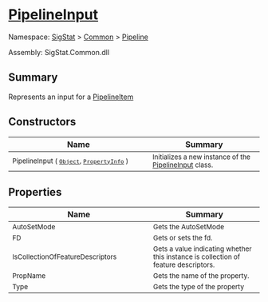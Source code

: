# [PipelineInput](./PipelineInput.md)

Namespace: [SigStat]() > [Common](./../README.md) > [Pipeline](./README.md)

Assembly: SigStat.Common.dll

## Summary
Represents an input for a [PipelineItem](https://github.com/hargitomi97/sigstat/blob/master/docs/md/.md)

## Constructors

| Name | Summary | 
| --- | --- | 
| <sub>PipelineInput ( [`Object`](https://docs.microsoft.com/en-us/dotnet/api/System.Object), [`PropertyInfo`](https://docs.microsoft.com/en-us/dotnet/api/System.Reflection.PropertyInfo) )</sub><img style="cursor:not-allowed;" width=200/>| <sub>Initializes a new instance of the [PipelineInput](https://github.com/hargitomi97/sigstat/blob/master/docs/md/SigStat/Common/Pipeline/PipelineInput.md) class.</sub>| <br>


## Properties

| Name | Summary | 
| --- | --- | 
| <sub>AutoSetMode</sub><img style="cursor:not-allowed;" width=200/>| <sub>Gets the AutoSetMode</sub>| <br>
| <sub>FD</sub><img style="cursor:not-allowed;" width=200/>| <sub>Gets or sets the fd.</sub>| <br>
| <sub>IsCollectionOfFeatureDescriptors</sub><img style="cursor:not-allowed;" width=200/>| <sub>Gets a value indicating whether this instance is collection of feature descriptors.</sub>| <br>
| <sub>PropName</sub><img style="cursor:not-allowed;" width=200/>| <sub>Gets the name of the property.</sub>| <br>
| <sub>Type</sub><img style="cursor:not-allowed;" width=200/>| <sub>Gets the type of the property</sub>| <br>


